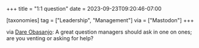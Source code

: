 +++
title = "1:1 question"
date = 2023-09-23T09:20:46-07:00

[taxonomies]
tag = ["Leadership", "Management"]
via = ["Mastodon"]
+++

via [Dare Obasanjo](https://mas.to/@carnage4life/111109588549943647): A great question managers should ask in one on ones; are you venting or asking for help?

<!-- more -->
